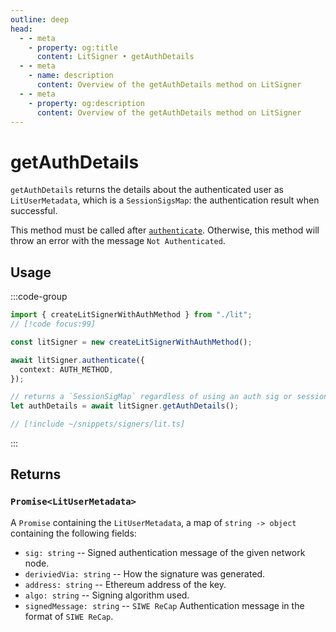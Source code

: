 ```yaml
---
outline: deep
head:
  - - meta
    - property: og:title
      content: LitSigner • getAuthDetails
  - - meta
    - name: description
      content: Overview of the getAuthDetails method on LitSigner
  - - meta
    - property: og:description
      content: Overview of the getAuthDetails method on LitSigner
---
```


# getAuthDetails

`getAuthDetails` returns the details about the authenticated user as `LitUserMetadata`, which is a `SessionSigsMap`: the authentication result when successful.

This method must be called after [`authenticate`](/packages/aa-signers/lit-protocol/authenticate). Otherwise, this method will throw an error with the message `Not Authenticated`.

## Usage

:::code-group

```ts [example.ts]
import { createLitSignerWithAuthMethod } from "./lit";
// [!code focus:99]

const litSigner = new createLitSignerWithAuthMethod();

await litSigner.authenticate({
  context: AUTH_METHOD,
});

// returns a `SessionSigMap` regardless of using an auth sig or session signature
let authDetails = await litSigner.getAuthDetails();
```

```ts [lit.ts]
// [!include ~/snippets/signers/lit.ts]
```

:::

## Returns

### `Promise<LitUserMetadata>`

A `Promise` containing the `LitUserMetadata`, a map of `string -> object` containing the following fields:

- `sig: string` -- Signed authentication message of the given network node.
- `deriviedVia: string` -- How the signature was generated.
- `address: string` -- Ethereum address of the key.
- `algo: string` -- Signing algorithm used.
- `signedMessage: string` -- `SIWE ReCap` Authentication message in the format of `SIWE ReCap`.
